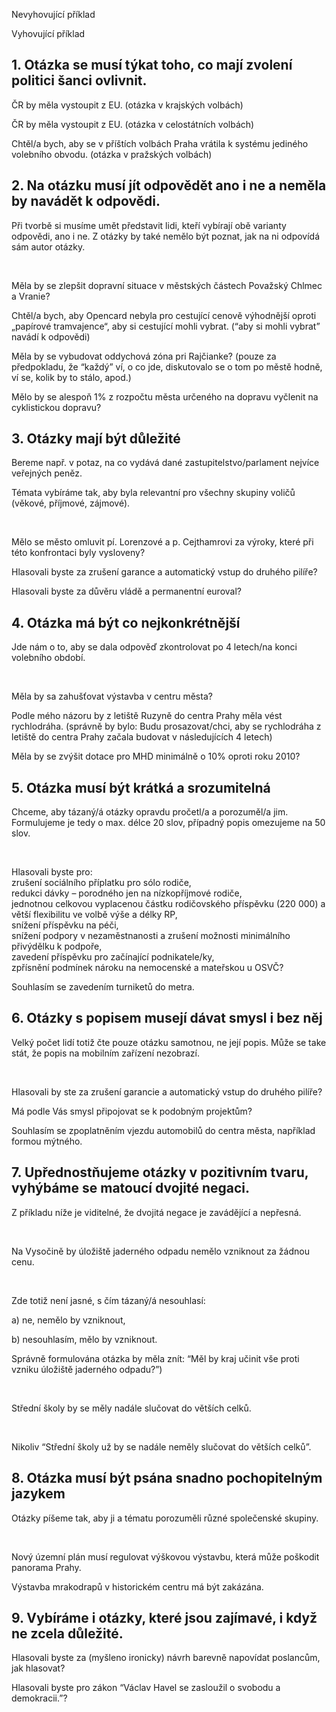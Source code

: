<script setup>
import IconBadge from '@/components/design-system/icons/IconBadge.vue'
import StackComponent from '@/components/design-system/layout/StackComponent.vue';

import {
  vkiLogoInFavour,
  vkiLogoAgainst,
} from '@/components/design-system/icons';
</script>

<StackComponent spacing="extra-small">

<IconBadge :icon="vkiLogoAgainst" :background-color="'white'" :color="'rgb(var(--color-secondary-fg))'" /> Nevyhovující příklad

<IconBadge :icon="vkiLogoInFavour" :background-color="'white'" :color="'rgb(var(--color-primary-fg))'" /> Vyhovující příklad

</StackComponent>

## 1. Otázka se musí týkat toho, co mají zvolení politici šanci ovlivnit.

<StackComponent spacing="extra-small">

<IconBadge :icon="vkiLogoAgainst" :background-color="'white'" :color="'rgb(var(--color-secondary-fg))'" /> ČR by měla vystoupit z EU. (otázka v krajských volbách)

<IconBadge :icon="vkiLogoInFavour" :background-color="'white'" :color="'rgb(var(--color-primary-fg))'" /> ČR by měla vystoupit z EU. (otázka v celostátních volbách)

<IconBadge :icon="vkiLogoInFavour" :background-color="'white'" :color="'rgb(var(--color-primary-fg))'" /> Chtěl/a bych, aby se v příštích volbách Praha vrátila k
systému jediného volebního obvodu. (otázka v pražských volbách)

</StackComponent>

## 2. Na otázku musí jít odpovědět ano i ne a neměla by navádět k odpovědi.

Při tvorbě si musíme umět představit lidi, kteří vybírají obě varianty odpovědi, ano i ne. Z otázky by také nemělo být poznat, jak na ni odpovídá sám autor otázky.

<br />

<StackComponent spacing="extra-small">

<IconBadge :icon="vkiLogoAgainst" :background-color="'white'" :color="'rgb(var(--color-secondary-fg))'" /> Měla by se zlepšit dopravní situace v městských částech
Považský Chlmec a Vranie?

<IconBadge :icon="vkiLogoAgainst" :background-color="'white'" :color="'rgb(var(--color-secondary-fg))'" /> Chtěl/a bych, aby Opencard nebyla pro cestující cenově
výhodnější oproti „papírové tramvajence“, aby si cestující mohli vybrat. (“aby si mohli vybrat” navádí k odpovědi)

<IconBadge :icon="vkiLogoInFavour" :background-color="'white'" :color="'rgb(var(--color-primary-fg))'" /> Měla by se vybudovat oddychová zóna pri Rajčianke? (pouze za
předpokladu, že “každý” ví, o co jde, diskutovalo se o tom po městě hodně, ví se, kolik by to stálo, apod.)

<IconBadge :icon="vkiLogoInFavour" :background-color="'white'" :color="'rgb(var(--color-primary-fg))'" /> Mělo by se alespoň 1% z rozpočtu města určeného na dopravu
vyčlenit na cyklistickou dopravu?

</StackComponent>

## 3. Otázky mají být důležité

Bereme např. v potaz, na co vydává dané zastupitelstvo/parlament nejvíce veřejných peněz.

Témata vybíráme tak, aby byla relevantní pro všechny skupiny voličů (věkové, příjmové, zájmové).

<br />

<StackComponent spacing="extra-small">

<IconBadge :icon="vkiLogoAgainst" :background-color="'white'" :color="'rgb(var(--color-secondary-fg))'" /> Mělo se město omluvit pí. Lorenzové a p. Cejthamrovi za
výroky, které při této konfrontaci byly vysloveny?

<IconBadge :icon="vkiLogoInFavour" :background-color="'white'" :color="'rgb(var(--color-primary-fg))'" /> Hlasovali byste za zrušení garance a automatický vstup do
druhého pilíře?

<IconBadge :icon="vkiLogoInFavour" :background-color="'white'" :color="'rgb(var(--color-primary-fg))'" /> Hlasovali byste za důvěru vládě a permanentní euroval?

</StackComponent>

## 4. Otázka má být co nejkonkrétnější

Jde nám o to, aby se dala odpověď zkontrolovat po 4 letech/na konci volebního období.

<br />

<StackComponent spacing="extra-small">

<IconBadge :icon="vkiLogoAgainst" :background-color="'white'" :color="'rgb(var(--color-secondary-fg))'" /> Měla by sa zahušťovat výstavba v centru města?

<IconBadge :icon="vkiLogoAgainst" :background-color="'white'" :color="'rgb(var(--color-secondary-fg))'" /> Podle mého názoru by z letiště Ruzyně do centra Prahy měla
vést rychlodráha. (správně by bylo: Budu prosazovat/chci, aby se rychlodráha z letiště do centra Prahy začala budovat v následujících 4 letech)

<IconBadge :icon="vkiLogoInFavour" :background-color="'white'" :color="'rgb(var(--color-primary-fg))'" /> Měla by se zvýšit dotace pro MHD minimálně o 10% oproti roku
2010?

</StackComponent>

## 5. Otázka musí být krátká a srozumitelná

Chceme, aby tázaný/á otázky opravdu pročetl/a a porozuměl/a jim. Formulujeme je tedy o max. délce 20 slov, případný popis omezujeme na 50 slov.

<br />

<StackComponent spacing="extra-small">

<IconBadge :icon="vkiLogoAgainst" :background-color="'white'" :color="'rgb(var(--color-secondary-fg))'" /> Hlasovali byste pro:  
zrušení sociálního příplatku pro sólo rodiče,  
redukci dávky – porodného jen na nízkopříjmové rodiče,  
jednotnou celkovou vyplacenou částku rodičovského příspěvku (220 000) a větší flexibilitu ve volbě výše a délky RP,  
snížení příspěvku na péči,  
snížení podpory v nezaměstnanosti a zrušení možnosti minimálního přivýdělku k podpoře,  
zavedení příspěvku pro začínající podnikatele/ky,  
zpřísnění podmínek nároku na nemocenské a mateřskou u OSVČ?

<IconBadge :icon="vkiLogoInFavour" :background-color="'white'" :color="'rgb(var(--color-primary-fg))'" /> Souhlasím se zavedením turniketů do metra.

</StackComponent>

## 6. Otázky s popisem musejí dávat smysl i bez něj

Velký počet lidí totiž čte pouze otázku samotnou, ne její popis. Může se take stát, že popis na mobilním zařízení nezobrazí.

<br />

<StackComponent spacing="extra-small">

<IconBadge :icon="vkiLogoAgainst" :background-color="'white'" :color="'rgb(var(--color-secondary-fg))'" /> Hlasovali by ste za zrušení garancie a automatický vstup do
druhého pilíře?

<IconBadge :icon="vkiLogoAgainst" :background-color="'white'" :color="'rgb(var(--color-secondary-fg))'" /> Má podle Vás smysl připojovat se k podobným projektům?

<IconBadge :icon="vkiLogoInFavour" :background-color="'white'" :color="'rgb(var(--color-primary-fg))'" /> Souhlasím se zpoplatněním vjezdu automobilů do centra města,
například formou mýtného.

</StackComponent>

## 7. Upřednostňujeme otázky v pozitivním tvaru, vyhýbáme se matoucí dvojité negaci.

Z příkladu níže je viditelné, že dvojitá negace je zavádějící a nepřesná.

<br />

<IconBadge :icon="vkiLogoAgainst" :background-color="'white'" :color="'rgb(var(--color-secondary-fg))'" /> Na Vysočině by úložiště jaderného odpadu nemělo vzniknout za
žádnou cenu.

<br />

Zde totiž není jasné, s čím tázaný/á nesouhlasí:

a) ne, nemělo by vzniknout,

b) nesouhlasím, mělo by vzniknout.

Správně formulována otázka by měla znít: “Měl by kraj učinit vše proti vzniku úložiště jaderného odpadu?”)

<br />

<IconBadge :icon="vkiLogoInFavour" :background-color="'white'" :color="'rgb(var(--color-primary-fg))'" /> Střední školy by se měly nadále slučovat do větších celků.

<br />

Nikoliv “Střední školy už by se nadále neměly slučovat do větších celků”.

## 8. Otázka musí být psána snadno pochopitelným jazykem

Otázky píšeme tak, aby ji a tématu porozuměli různé společenské skupiny.

<br />

<StackComponent spacing="extra-small">

<IconBadge :icon="vkiLogoAgainst" :background-color="'white'" :color="'rgb(var(--color-secondary-fg))'" /> Nový územní plán musí regulovat výškovou výstavbu, která
může poškodit panorama Prahy.

<IconBadge :icon="vkiLogoInFavour" :background-color="'white'" :color="'rgb(var(--color-primary-fg))'" /> Výstavba mrakodrapů v historickém centru má být zakázána.

</StackComponent>

## 9. Vybíráme i otázky, které jsou zajímavé, i když ne zcela důležité.

<StackComponent spacing="extra-small">

<IconBadge :icon="vkiLogoInFavour" :background-color="'white'" :color="'rgb(var(--color-primary-fg))'" /> Hlasovali byste za (myšleno ironicky) návrh barevně
napovídat poslancům, jak hlasovat?

<IconBadge :icon="vkiLogoInFavour" :background-color="'white'" :color="'rgb(var(--color-primary-fg))'" /> Hlasovali byste pro zákon “Václav Havel se zasloužil o
svobodu a demokracii.”?

</StackComponent>
